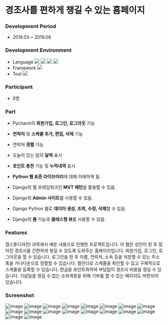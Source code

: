 # 경조사를 편하게 챙길 수 있는 홈페이지

### Development Period
- 2019.03 ~ 2019.06

### Development Environment
- Language
<img src="https://img.shields.io/badge/Python-3766AB?style=flat-square&logo=Python&logoColor=white"/></a>
<img src="https://img.shields.io/badge/JavaScript-F7DF1E?style=flat-square&logo=JavaScript&logoColor=white"/></a>
<img src="https://img.shields.io/badge/HTML5-E34F26?style=flat-square&logo=HTML5&logoColor=white"/></a> 
<img src="https://img.shields.io/badge/CSS3-1572B6?style=flat-square&logo=CSS3&logoColor=white"/></a>
- Framework
<img src="https://img.shields.io/badge/Django-092E20?style=flat-square&logo=Django&logoColor=white"/></a>
- Tool
<img src="https://img.shields.io/badge/PyCharm-000000?style=flat-square&logo=PyCharm&logoColor=white"/></a>

### Participant
- 6명

### Part
- Pycharm의 **회원가입, 로그인, 로그아웃** 기능
- **연락처** 및 **스케줄 추가, 편집, 삭제** 기능
- 연락처 **정렬** 기능
- 오늘이 있는 달의 **달력** 표시
- **포인트 충전** 기능 및 **누적내역** 표시

- **Python 웹 표준 라이브러리**에 대해 이애하게 됨.
- Django의 웹 프레임워크인 **MVT 패턴**을 활용할 수 있음.
- Django의 **Admin 사이트**를 사용할 수 있음.
- Django Python 쉘로 **데이터 생성, 조회, 수정, 삭제**할 수 있음.
- Django의 **폼** 기능과 **클래스형 뷰**를 사용할 수 있음.

### Features
캡스톤디자인I 과목에서 배운 내용으로 진행한 프로젝트입니다. 이 웹은 성인이 된 후 많아진 경조사를 간편하게 챙길 수 있도록 도와주는 홈페이지입니다. 회원가입, 로그인, 로그아웃을 할 수 있습니다. 로그인을 한 후 이름, 연락처, 소속 등을 저장할 수 있는 주소록을 가나다순으로 정렬할 수 있습니다. 캘린더로 스케줄을 확인할 수 있고 구체적으로 스케줄을 등록할 수 있습니다. 현금을 포인트화하여 부담없이 경조사 비용을 챙길 수 있습니다. 기념일을 챙길 수 없는 소외계층을 위해 기부를 할 수 있는 페이지도 마련되어 있습니다. 

### Screenshot
![image](https://user-images.githubusercontent.com/86348868/148521225-7e395179-6cca-4111-b5a2-06dd4bc4c920.png)
![image](https://user-images.githubusercontent.com/86348868/148521732-3294ca0f-1759-497d-bba6-4521f29624b9.png)
![image](https://user-images.githubusercontent.com/86348868/148521752-a2e327d9-67cb-4177-9132-6cf41f2331e6.png)
![image](https://user-images.githubusercontent.com/86348868/148521278-ccdc41d2-0a73-46e1-90c7-2d567a3911d4.png)
![image](https://user-images.githubusercontent.com/86348868/148521328-be6a6dd4-7efc-469e-b78f-385a77390e39.png)
![image](https://user-images.githubusercontent.com/86348868/148521356-9d65fea1-5cb5-4d2e-a7d0-3000a7b1c5d6.png)
![image](https://user-images.githubusercontent.com/86348868/148521389-c1bd2b3c-617c-4338-97ed-759d592b086e.png)
![image](https://user-images.githubusercontent.com/86348868/148521418-3fedb504-6713-446c-85f2-0227f189bee4.png)
![image](https://user-images.githubusercontent.com/86348868/148521447-f91daee6-bf5a-43af-8c9b-2e36ecb0cc90.png)
![image](https://user-images.githubusercontent.com/86348868/148521478-b3c2436f-bbd1-4812-88bd-8f72583125e5.png)
![image](https://user-images.githubusercontent.com/86348868/148521512-09a14533-6e27-480e-b8c6-99cb13dd3a18.png)
![image](https://user-images.githubusercontent.com/86348868/148521541-66309a06-a6c9-4ef8-8726-dfe2025575fa.png)
![image](https://user-images.githubusercontent.com/86348868/148521561-de4c8e71-8a9a-4bb2-abf7-b5f9af2170d0.png)
![image](https://user-images.githubusercontent.com/86348868/148521602-4b1317cf-f568-40ea-a409-91cd992ef620.png)
![image](https://user-images.githubusercontent.com/86348868/148521637-073cb593-fd40-420c-be32-1109c2d35ee5.png)
![image](https://user-images.githubusercontent.com/86348868/148521660-dfeddf6c-3826-43ec-8030-4c8867f181da.png)
![image](https://user-images.githubusercontent.com/86348868/148521695-20fca5a9-8f94-43ee-9163-c6c69a176406.png)
![image](https://user-images.githubusercontent.com/86348868/148521714-3ce9c1e3-5919-49fa-ae0a-0072e9e6f991.png)



